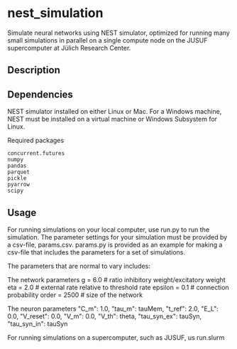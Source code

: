 # nest_simulation
Simulate neural networks using NEST simulator, optimized for running many small simulations in parallel on a single compute node on the JUSUF supercomputer at Jülich Research Center.


## Description

## Dependencies
NEST simulator installed on either Linux or Mac.
For a Windows machine, NEST must be installed on a virtual machine or Windows Subsystem for Linux.

Required packages
```
concurrent.futures
numpy
pandas
parquet
pickle
pyarrow
scipy
```

## Usage
For running simulations on your local computer, use run.py to run the simulation.
The parameter settings for your simulation must be provided by a csv-file, params.csv.
params.py is provided as an example for making a csv-file that includes the parameters for a set of simulations.

The parameters that are normal to vary includes:

The network parameters
g = 6.0  # ratio inhibitory weight/excitatory weight
eta = 2.0  # external rate relative to threshold rate
epsilon = 0.1  # connection probability
order = 2500 # size of the network

The neuron parameters
"C_m": 1.0,
"tau_m": tauMem,
"t_ref": 2.0,
"E_L": 0.0,
"V_reset": 0.0,
"V_m": 0.0,
"V_th": theta,
"tau_syn_ex": tauSyn,
"tau_syn_in": tauSyn

For running simulations on a supercomputer, such as JUSUF, us run.slurm